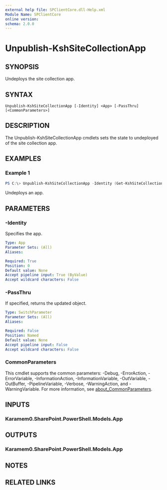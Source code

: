 ```yaml
---
external help file: SPClientCore.dll-Help.xml
Module Name: SPClientCore
online version:
schema: 2.0.0
---
```


# Unpublish-KshSiteCollectionApp

## SYNOPSIS
Undeploys the site collection app.

## SYNTAX

```
Unpublish-KshSiteCollectionApp [-Identity] <App> [-PassThru] [<CommonParameters>]
```

## DESCRIPTION
The Unpublish-KshSiteCollectionApp cmdlets sets the state to undeployed of the site collection app.

## EXAMPLES

### Example 1
```powershell
PS C:\> Unpublish-KshSiteCollectionApp -Identity (Get-KshSiteCollectionApp -AppId 'fdee2390-48bf-409e-956a-20f11a0add59')
```

Undeploys an app.

## PARAMETERS

### -Identity
Specifies the app.

```yaml
Type: App
Parameter Sets: (All)
Aliases:

Required: True
Position: 0
Default value: None
Accept pipeline input: True (ByValue)
Accept wildcard characters: False
```

### -PassThru
If specified, returns the updated object.

```yaml
Type: SwitchParameter
Parameter Sets: (All)
Aliases:

Required: False
Position: Named
Default value: None
Accept pipeline input: False
Accept wildcard characters: False
```

### CommonParameters
This cmdlet supports the common parameters: -Debug, -ErrorAction, -ErrorVariable, -InformationAction, -InformationVariable, -OutVariable, -OutBuffer, -PipelineVariable, -Verbose, -WarningAction, and -WarningVariable. For more information, see [about_CommonParameters](http://go.microsoft.com/fwlink/?LinkID=113216).

## INPUTS

### Karamem0.SharePoint.PowerShell.Models.App

## OUTPUTS

### Karamem0.SharePoint.PowerShell.Models.App

## NOTES

## RELATED LINKS
